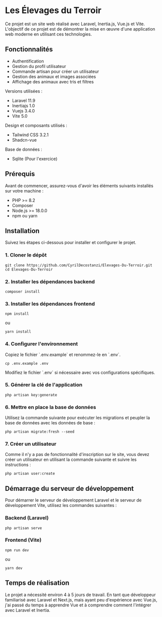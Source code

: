 # Les Élevages du Terroir

Ce projet est un site web réalisé avec Laravel, Inertia.js, Vue.js et Vite. L'objectif de ce projet est de démontrer la mise en œuvre d'une application web moderne en utilisant ces technologies.

## Fonctionnalités

-   Authentification
-   Gestion du profil utilisateur
-   Commande artisan pour créer un utilisateur
-   Gestion des animaux et images associées
-   Affichage des animaux avec tris et filtres

Versions utilisées :

-   Laravel 11.9
-   Inertiajs 1.0
-   Vuejs 3.4.0
-   Vite 5.0

Design et composants utilisés :

-   Tailwind CSS 3.2.1
-   Shadcn-vue

Base de données :
-   Sqlite (Pour l'exercice)

## Prérequis

Avant de commencer, assurez-vous d'avoir les éléments suivants installés sur votre machine :

-   PHP >= 8.2
-   Composer
-   Node.js >= 18.0.0
-   npm ou yarn

## Installation

Suivez les étapes ci-dessous pour installer et configurer le projet.

### 1. Cloner le dépôt

`git clone https://github.com/CyrilDecostanzi/Elevages-Du-Terroir.git`
`cd Elevages-Du-Terroir`

### 2. Installer les dépendances backend

`composer install`

### 3. Installer les dépendances frontend

`npm install`

ou

`yarn install`

### 4. Configurer l'environnement

Copiez le fichier \`.env.example\` et renommez-le en \`.env\`.

`cp .env.example .env`

Modifiez le fichier \`.env\` si nécessaire avec vos configurations spécifiques.

### 5. Générer la clé de l'application

`php artisan key:generate`

### 6. Mettre en place la base de données

Utilisez la commande suivante pour exécuter les migrations et peupler la base de données avec les données de base :

`php artisan migrate:fresh --seed`

### 7. Créer un utilisateur

Comme il n'y a pas de fonctionnalité d'inscription sur le site, vous devez créer un utilisateur en utilisant la commande suivante et suivre les instructions :

`php artisan user:create`

## Démarrage du serveur de développement

Pour démarrer le serveur de développement Laravel et le serveur de développement Vite, utilisez les commandes suivantes :

### Backend (Laravel)

`php artisan serve`

### Frontend (Vite)

`npm run dev`

ou

`yarn dev`

## Temps de réalisation

Le projet a nécessité environ 4 à 5 jours de travail. En tant que développeur familiarisé avec Laravel et Next.js, mais ayant peu d'expérience avec Vue.js, j'ai passé du temps à apprendre Vue et à comprendre comment l'intégrer avec Laravel et Inertia.

